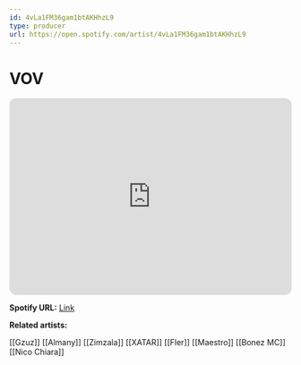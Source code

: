 ```yaml
---
id: 4vLa1FM36gam1btAKHhzL9
type: producer
url: https://open.spotify.com/artist/4vLa1FM36gam1btAKHhzL9
---
```

# VOV

<iframe style="border-radius:12px" src="https://open.spotify.com/embed/artist/4vLa1FM36gam1btAKHhzL9" width="100%" height="352" frameBorder="0" allowfullscreen="" allow="autoplay; clipboard-write; encrypted-media; fullscreen; picture-in-picture" loading="lazy"></iframe>

**Spotify URL:** [Link](https://open.spotify.com/artist/4vLa1FM36gam1btAKHhzL9)

**Related artists:**

[[Gzuz]]
[[Almany]]
[[Zimzala]]
[[XATAR]]
[[Fler]]
[[Maestro]]
[[Bonez MC]]
[[Nico Chiara]]
